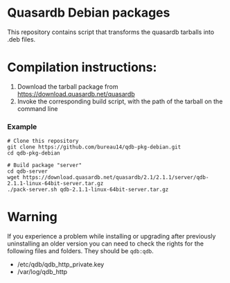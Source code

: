 Quasardb Debian packages
========================

This repository contains script that transforms the quasardb tarballs into .deb files.

# Compilation instructions:

1. Download the tarball package from https://download.quasardb.net/quasardb
2. Invoke the corresponding build script, with the path of the tarball on the command line

### Example

    # Clone this repository
    git clone https://github.com/bureau14/qdb-pkg-debian.git
    cd qdb-pkg-debian

    # Build package "server"
    cd qdb-server
    wget https://download.quasardb.net/quasardb/2.1/2.1.1/server/qdb-2.1.1-linux-64bit-server.tar.gz
    ./pack-server.sh qdb-2.1.1-linux-64bit-server.tar.gz

# Warning
If you experience a problem while installing or upgrading after previously uninstalling an older version you can need to check the rights for the following files and folders. They should be `qdb:qdb`.
- /etc/qdb/qdb_http_private.key
- /var/log/qdb_http
